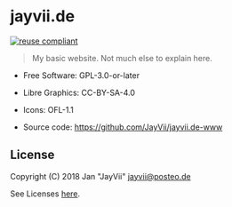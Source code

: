 # jayvii.de

[![reuse compliant](https://reuse.software/badge/reuse-compliant.svg)](https://reuse.software/)

> My basic website. Not much else to explain here.

* Free Software: GPL-3.0-or-later

* Libre Graphics: CC-BY-SA-4.0

* Icons: OFL-1.1

- Source code: <https://github.com/JayVii/jayvii.de-www>

## License

Copyright (C) 2018 Jan "JayVii" <jayvii@posteo.de>

See Licenses [here](/LICENSES).

